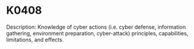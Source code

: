 # K0408
Description: Knowledge of cyber actions (i.e. cyber defense, information gathering, environment preparation, cyber-attack) principles, capabilities, limitations, and effects.
